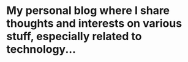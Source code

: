 # My personal blog where I share thoughts and interests on various stuff, especially related to technology...
